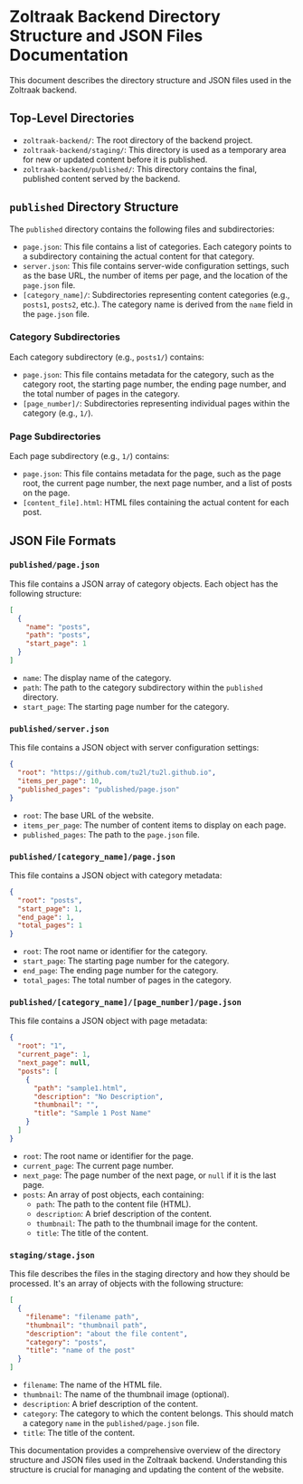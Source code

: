 # Zoltraak Backend Directory Structure and JSON Files Documentation

This document describes the directory structure and JSON files used in the Zoltraak backend.

## Top-Level Directories

*   `zoltraak-backend/`: The root directory of the backend project.
*   `zoltraak-backend/staging/`:  This directory is used as a temporary area for new or updated content before it is published.
*   `zoltraak-backend/published/`: This directory contains the final, published content served by the backend.

## `published` Directory Structure

The `published` directory contains the following files and subdirectories:

*   `page.json`:  This file contains a list of categories. Each category points to a subdirectory containing the actual content for that category.
*   `server.json`: This file contains server-wide configuration settings, such as the base URL, the number of items per page, and the location of the `page.json` file.
*   `[category_name]/`:  Subdirectories representing content categories (e.g., `posts1`, `posts2`, etc.). The category name is derived from the `name` field in the `page.json` file.

### Category Subdirectories

Each category subdirectory (e.g., `posts1/`) contains:

*   `page.json`: This file contains metadata for the category, such as the category root, the starting page number, the ending page number, and the total number of pages in the category.
*   `[page_number]/`: Subdirectories representing individual pages within the category (e.g., `1/`).

### Page Subdirectories

Each page subdirectory (e.g., `1/`) contains:

*   `page.json`: This file contains metadata for the page, such as the page root, the current page number, the next page number, and a list of posts on the page.
*   `[content_file].html`: HTML files containing the actual content for each post.

## JSON File Formats

### `published/page.json`

This file contains a JSON array of category objects. Each object has the following structure:

```json
[
  {
    "name": "posts",
    "path": "posts",
    "start_page": 1
  }
]
```

*   `name`: The display name of the category.
*   `path`: The path to the category subdirectory within the `published` directory.
*   `start_page`: The starting page number for the category.

### `published/server.json`

This file contains a JSON object with server configuration settings:

```json
{
  "root": "https://github.com/tu2l/tu2l.github.io",
  "items_per_page": 10,
  "published_pages": "published/page.json"
}
```

*   `root`: The base URL of the website.
*   `items_per_page`: The number of content items to display on each page.
*   `published_pages`: The path to the `page.json` file.

### `published/[category_name]/page.json`

This file contains a JSON object with category metadata:

```json
{
  "root": "posts",
  "start_page": 1,
  "end_page": 1,
  "total_pages": 1
}
```

*   `root`: The root name or identifier for the category.
*   `start_page`: The starting page number for the category.
*   `end_page`: The ending page number for the category.
*   `total_pages`: The total number of pages in the category.

### `published/[category_name]/[page_number]/page.json`

This file contains a JSON object with page metadata:

```json
{
  "root": "1",
  "current_page": 1,
  "next_page": null,
  "posts": [
    {
      "path": "sample1.html",
      "description": "No Description",
      "thumbnail": "",
      "title": "Sample 1 Post Name"
    }
  ]
}
```

*   `root`: The root name or identifier for the page.
*   `current_page`: The current page number.
*   `next_page`: The page number of the next page, or `null` if it is the last page.
*   `posts`: An array of post objects, each containing:
    *   `path`: The path to the content file (HTML).
    *   `description`: A brief description of the content.
    *   `thumbnail`: The path to the thumbnail image for the content.
    *   `title`: The title of the content.

### `staging/stage.json`

This file describes the files in the staging directory and how they should be processed. It's an array of objects with the following structure:

```json
[
  {
    "filename": "filename path",
    "thumbnail": "thumbnail path",
    "description": "about the file content",
    "category": "posts",
    "title": "name of the post"
  }
]
```

*   `filename`: The name of the HTML file.
*   `thumbnail`: The name of the thumbnail image (optional).
*   `description`: A brief description of the content.
*   `category`: The category to which the content belongs. This should match a category `name` in the `published/page.json` file.
*   `title`: The title of the content.

This documentation provides a comprehensive overview of the directory structure and JSON files used in the Zoltraak backend. Understanding this structure is crucial for managing and updating the content of the website.
